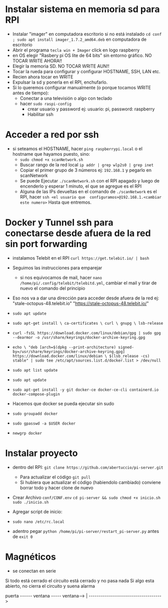 # Instalar sistema en memoria sd para RPI

* Instalar "imager" en computadora escritorio si no está instalado `cd conf ; sudo apt install imager_1.7.2_amd64.deb` en computadora de escritorio
* Abrir el programa `tecla win + Imager` click en logo raspberry
* en OS elegir "Rasbery pi OS lite de 64 bits" sin entorno gráfico. NO TOCAR WRITE AHORA!!
* Elegir la memoria SD.  NO TOCAR WRITE AUN!!
* Tocar la rueda para configurar y configurar HOSTNAME, SSH, LAN etc.
* Recien ahora tocar en WRITE
* Expulsar la sd y ponerla en el RPI, enchufarlo.
* Si lo queremos configurar manualmente (o porque tocamos WRITE antes de tiempo):
    * Conectar a una televisión o algo con teclado
    * hacer `sudo raspi-config`
        * crear usuario y password ej: usuario: pi, password: raspberry
        * Habilitar ssh

# Acceder a red por ssh
* si seteamos el HOSTNAME, hacer `ping raspberrypi.local` o el hostname que hayamos puesto, sino:
    * `sudo chmod +x scanNetwork.sh`
    * Buscar rango de la red local `ip addr | grep wlp2s0 | grep inet`
    * Copiar el primer grupo de 3 números ej: `192.168.1` y pegarlo en scanNetwork
    * Se puede Ejecutar `./scanNetwork.sh` con el RPI apagado y luego de encenderlo y esperar 1 minuto, el que se agregue es el RPI
    * Alguna de las IPs devueltas en el comando de `./scanNetwork` es el RPI, hacer `ssh <el usuario que  configuramos>@192.168.1.<cambiar este numero>` Hasta que entremos.
 
# Docker y Tunnel ssh para conectarse desde afuera de la red sin port forwarding 
* instalamos Telebit en el RPI `curl https://get.telebit.io/ | bash`
* Seguimos las instrucciones para emparejar
    * si nos equivocamos de mail, hacer `nano /home/pi/.config/telebit/telebitd.yml`, cambiar el mail y tirar de nuevo el comando del principio
* Eso nos va a dar una dirección para acceder desde afuera de la red ej: "stale-octopus-48.telebit.io" "https://stale-octopus-48.telebit.io/"

* `sudo apt update`
* `sudo apt-get install \
    ca-certificates \
    curl \
    gnupg \
    lsb-release`
* `curl -fsSL https://download.docker.com/linux/debian/gpg | sudo gpg --dearmor -o /usr/share/keyrings/docker-archive-keyring.gpg`
* `echo \
  "deb [arch=$(dpkg --print-architecture) signed-by=/usr/share/keyrings/docker-archive-keyring.gpg] https://download.docker.com/linux/debian \
  $(lsb_release -cs) stable" | sudo tee /etc/apt/sources.list.d/docker.list > /dev/null`
* `sudo apt list update`
* `sudo apt update`
* `sudo apt-get install -y git docker-ce docker-ce-cli containerd.io docker-compose-plugin` 
* Hacemos que docker se pueda ejecutar sin sudo
* `sudo groupadd docker`
* `sudo gpasswd -a $USER docker`
* `newgrp docker`

# Instalar proyecto 
* dentro del RPI: `git clone https://github.com/abertuccio/pi-server.git`
    * Para actualizar el código `git pull`
    * Si hubiera que actualizar el código (habiendolo cambiado) conviene borrar todo y hacer clone de nuevo
* Crear Archivo `conf/CONF.env` 
`cd pi-server && sudo chmod +x inicio.sh`
`sudo ./inicio.sh`

* Agregar script de inicio:
* `sudo nano /etc/rc.local`
* adentro pegar `python /home/pi/pi-server/restart_pi-server.py` antes de `exit 0`


# Magnéticos

* se conectan en serie 

Si todo está cerrado el circuito está cerrado y no pasa nada
Si algo esta abierto, no cierra el circuito y suena alarma  

puerta ------ ventana ----- ventana-->
| 
 ------------------------------------>